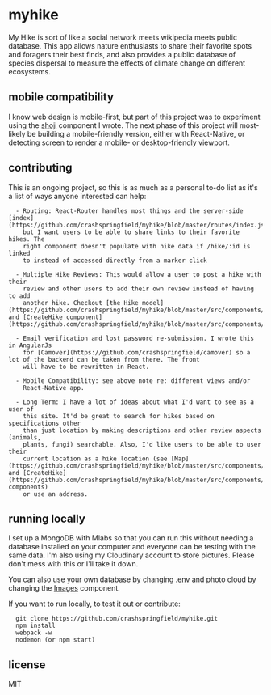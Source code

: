# myhike
My Hike is sort of like a social network meets wikipedia meets public database.
This app allows nature enthusiasts to share their favorite spots and foragers
their best finds, and also provides a public database of species dispersal
to measure the effects of climate change on different ecosystems.

## mobile compatibility
I know web design is mobile-first, but part of this project was to experiment using
the [shoji](https://crashspringfield.github.io/shoji/) component I wrote. The next phase
of this project will most-likely be building a mobile-friendly version, either with
React-Native, or detecting screen to render a mobile- or desktop-friendly viewport.

## contributing
This is an ongoing project, so this is as much as a personal to-do list as it's a
list of ways anyone interested can help:

      - Routing: React-Router handles most things and the server-side [index](https://github.com/crashspringfield/myhike/blob/master/routes/index.js)
        but I want users to be able to share links to their favorite hikes. The
        right component doesn't populate with hike data if /hike/:id is linked
        to instead of accessed directly from a marker click

      - Multiple Hike Reviews: This would allow a user to post a hike with their
        review and other users to add their own review instead of having to add
        another hike. Checkout [the Hike model](https://github.com/crashspringfield/myhike/blob/master/src/components/containers/Hike.js) and [CreateHike component](https://github.com/crashspringfield/myhike/blob/master/src/components/containers/CreateHike.js).

      - Email verification and lost password re-submission. I wrote this in AngularJs
        for [Camover](https://github.com/crashspringfield/camover) so a lot of the backend can be taken from there. The front
        will have to be rewritten in React.

      - Mobile Compatibility: see above note re: different views and/or
        React-Native app.

      - Long Term: I have a lot of ideas about what I'd want to see as a user of
        this site. It'd be great to search for hikes based on specifications other
        than just location by making descriptions and other review aspects (animals,
        plants, fungi) searchable. Also, I'd like users to be able to user their
        current location as a hike location (see [Map](https://github.com/crashspringfield/myhike/blob/master/src/components/containers/Map.js) and [CreateHike](https://github.com/crashspringfield/myhike/blob/master/src/components/containers/CreateHike.js) components)
        or use an address.

## running locally

  I set up a MongoDB with Mlabs so that you can run this without needing a database
  installed on your computer and everyone can be testing with the same data. I'm
  also using my Cloudinary account to store pictures. Please don't mess with this
  or I'll take it down.

  You can also use your own database by changing [.env]() and photo cloud by changing
  the [Images]() component.

  If you want to run locally, to test it out or contribute:

      git clone https://github.com/crashspringfield/myhike.git
      npm install
      webpack -w
      nodemon (or npm start)

## license
MIT
